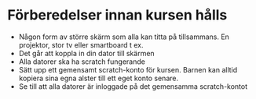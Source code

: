 # Förberedelser innan kursen hålls

* Någon form av större skärm som alla kan titta på tillsammans. En projektor, stor tv eller smartboard t ex.
* Det går att koppla in din dator till skärmen
* Alla datorer ska ha scratch fungerande
* Sätt upp ett gemensamt scratch-konto för kursen. Barnen kan alltid kopiera sina egna alster till ett eget konto senare.
* Se till att alla datorer är inloggade på det gemensamma scratch-kontot
